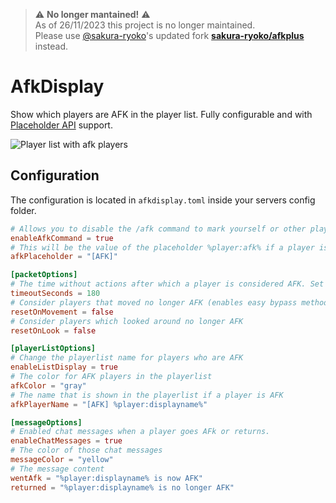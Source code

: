 > ⚠️ **No longer mantained!** ⚠️ \
> As of 26/11/2023 this project is no longer maintained. \
> Please use [@sakura-ryoko](https://github.com/sakura-ryoko)'s updated fork **[sakura-ryoko/afkplus](https://github.com/sakura-ryoko/afkplus)** instead.


# AfkDisplay

Show which players are AFK in the player list. Fully configurable and with [Placeholder API](https://placeholders.pb4.eu/user/general/) support.

![Player list with afk players](https://i.ibb.co/QvcSv1x/list.png)

## Configuration

The configuration is located in `afkdisplay.toml` inside your servers config folder.

```toml
# Allows you to disable the /afk command to mark yourself or other players (only for operators) as AFK 
enableAfkCommand = true
# This will be the value of the placeholder %player:afk% if a player is AFK
afkPlaceholder = "[AFK]"

[packetOptions]
# The time without actions after which a player is considered AFK. Set to -1 to disable automatic AFK detection.
timeoutSeconds = 180
# Consider players that moved no longer AFK (enables easy bypass methods like AFK pools)
resetOnMovement = false
# Consider players which looked around no longer AFK
resetOnLook = false

[playerListOptions]
# Change the playerlist name for players who are AFK
enableListDisplay = true
# The color for AFK players in the playerlist
afkColor = "gray"
# The name that is shown in the playerlist if a player is AFK
afkPlayerName = "[AFK] %player:displayname%"

[messageOptions]
# Enabled chat messages when a player goes AFk or returns.
enableChatMessages = true
# The color of those chat messages
messageColor = "yellow"
# The message content
wentAfk = "%player:displayname% is now AFK"
returned = "%player:displayname% is no longer AFK"
```
